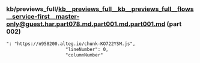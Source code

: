 ### kb/previews_full/kb__previews_full__kb__previews_full__flows__service-first__master-only@guest.har.part078.md.part001.md.part001.md (part 002)

```md
": "https://n958200.alteg.io/chunk-KO722YSM.js",
                      "lineNumber": 0,
                      "columnNumber"
```

```
